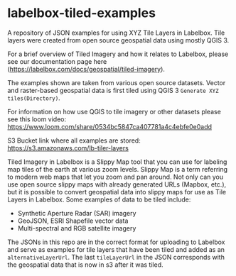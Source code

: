 # labelbox-tiled-examples
A repository of JSON examples for using XYZ Tile Layers in Labelbox. Tile layers were created from open source geospatial data using mostly QGIS 3.

For a brief overview of Tiled Imagery and how it relates to Labelbox, please see our documentation page here (https://labelbox.com/docs/geospatial/tiled-imagery).

The examples shown are taken from various open source datasets. Vector and raster-based geospatial data is first tiled using QGIS 3 `Generate XYZ tiles(Directory)`.

For information on how use QGIS to tile imagery or other datasets please see this loom video: https://www.loom.com/share/0534bc5847ca407781a4c4ebfe0e0add

S3 Bucket link where all examples are stored: https://s3.amazonaws.com/lb-tiler-layers

Tiled Imagery in Labelbox is a Slippy Map tool that you can use for labeling map tiles of the earth at various zoom levels. Slippy Map is a term referring to modern web maps that let you zoom and pan around. Not only can you use open source slippy maps with already generated URLs (Mapbox, etc.), but it is possible to convert geospatial data into slippy maps for use as Tile Layers in Labelbox. Some examples of data to be tiled include:

- Synthetic Aperture Radar (SAR) imagery
- GeoJSON, ESRI Shapefile vector data
- Multi-spectral and RGB satellite imagery

The JSONs in this repo are in the correct format for uploading to Labelbox and serve as examples for tile layers that have been tiled and added as an `alternativeLayerUrl`. The last `tileLayerUrl` in the JSON corresponds with the geospatial data that is now in s3 after it was tiled.
